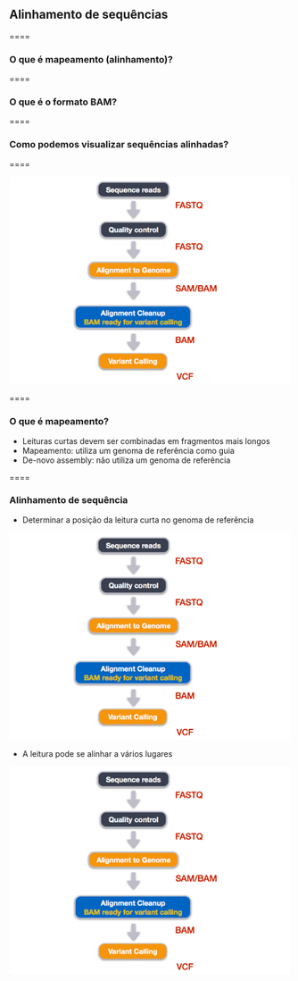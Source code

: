 ## Alinhamento de sequências

====

### O que é mapeamento (alinhamento)?

====

### O que é o formato BAM?

====

### Como podemos visualizar sequências alinhadas?

====

![avatar][avatar]

[avatar]: ../shared/img/ngs.png

====

### O que é mapeamento?

- Leituras curtas devem ser combinadas em fragmentos mais longos
- Mapeamento: utiliza um genoma de referência como guia
- De-novo assembly: não utiliza um genoma de referência

====

### Alinhamento de sequência

- Determinar a posição da leitura curta no genoma de referência

![avatar][avatar]

[avatar]: ../shared/img/map1.png

- A leitura pode se alinhar a vários lugares

![avatar][avatar]

[avatar]: ../shared/img/map2.png
